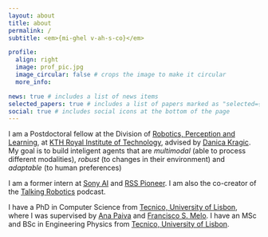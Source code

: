 ```yaml
---
layout: about
title: about
permalink: /
subtitle: <em>{mi-ghel v-ah-s-co}</em>

profile:
  align: right
  image: prof_pic.jpg
  image_circular: false # crops the image to make it circular
  more_info:

news: true # includes a list of news items
selected_papers: true # includes a list of papers marked as "selected={true}"
social: true # includes social icons at the bottom of the page
---
```


I am a Postdoctoral fellow at the Division of <a href="https://www.kth.se/is/rpl">Robotics, Perception and Learning</a>, at <a href="https://www.kth.se/en">KTH Royal Institute of Technology</a>, advised by <a href="https://www.csc.kth.se/~danik/">Danica Kragic</a>. My goal is to build inteligent agents that are <em>multimodal</em> (able to process different modalities), <em>robust</em> (to changes in their environment) and <em>adaptable</em> (to human preferences)

I am a former intern at <a href="https://ai.sony/">Sony AI</a> and <a href="https://sites.google.com/view/rsspioneers2021/home">RSS Pioneer</a>. I am also the co-creator of the <a href="https://talking-robotics.github.io/">Talking Robotics</a> podcast.

I have a PhD in Computer Science from <a href="https://tecnico.ulisboa.pt/en/">Tecnico, University of Lisbon</a>, where I was supervised by <a href="https://ana-paiva.com/">Ana Paiva</a> and <a href="https://scholar.google.com/citations?user=5AEeWU4AAAAJ&hl=en">Francisco S. Melo</a>. I have an MSc and BSc in Engineering Physics from <a href="https://tecnico.ulisboa.pt/en/">Tecnico, University of Lisbon</a>.
